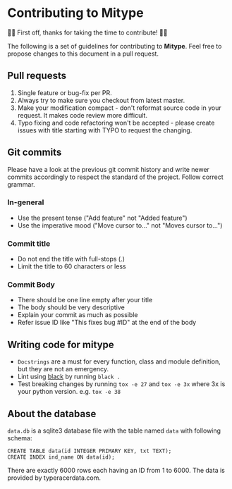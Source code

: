 # Contributing to Mitype

👏🎉 First off, thanks for taking the time to contribute! 🎉👏

The following is a set of guidelines for contributing to **Mitype**. Feel free to propose changes to this document in a pull request.

## Pull requests

1. Single feature or bug-fix per PR.
3. Always try to make sure you checkout from latest master.
3. Make your modification compact - don't reformat source code in your request. It makes code review more difficult.
4. Typo fixing and code refactoring won't be accepted - please create issues with title starting with TYPO to request the changing.

## Git commits

Please have a look at the previous git commit history and write newer commits accordingly to respect the standard of the project.
Follow correct grammar.

### In-general
- Use the present tense ("Add feature" not "Added feature")
- Use the imperative mood ("Move cursor to..." not "Moves cursor to...")

### Commit title
- Do not end the title with full-stops (.)
- Limit the title to 60 characters or less

### Commit Body
- There should be one line empty after your title
- The body should be very descriptive
- Explain your commit as much as possible
- Refer issue ID like "This fixes bug #ID" at the end of the body

## Writing code for mitype
- `Docstrings` are a must for every function, class and module definition, but they are not an emergency.
- Lint using [black](https://github.com/psf/black) by running `black .`
- Test breaking changes by running `tox -e 27` and `tox -e 3x` where 3x is your python version.
e.g. `tox -e 38`

## About the database
`data.db` is a sqlite3 database file with the table named `data` with following schema:
```
CREATE TABLE data(id INTEGER PRIMARY KEY, txt TEXT);
CREATE INDEX ind_name ON data(id);
```
There are exactly 6000 rows each having an ID from 1 to 6000.
The data is provided by typeracerdata.com.


